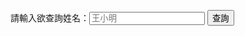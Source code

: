 請輸入欲查詢姓名：<input placeholder="王小明" id="name" />
<input type="button" name="inq" value="查詢" onclick="showHint(num.value);">
